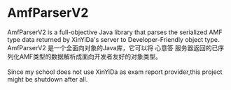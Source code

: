 # AmfParserV2
AmfParserV2 is a full-objective Java library that parses the serialized AMF type data returned by XinYiDa's server to Developer-Friendly object type.<br>
AmfParserV2 是一个全面向对象的Java库，它可以将 心意答 服务器返回的已序列化AMF类型的数据解析成面向开发者友好的对象类型。<br>
<br>
Since my school does not use XinYiDa as exam report provider,this project might be shutdown after all.
